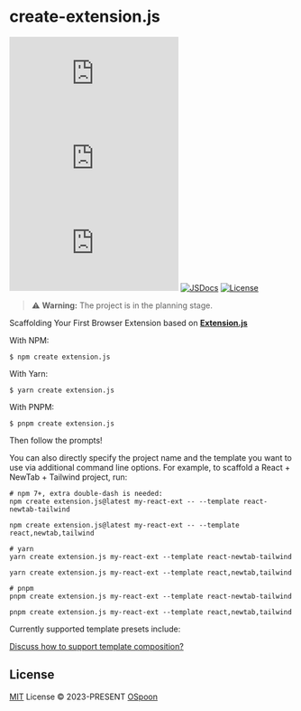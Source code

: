 # create-extension.js

[![npm version][npm-version-src]][npm-version-href]
[![npm downloads][npm-downloads-src]][npm-downloads-href]
[![bundle][bundle-src]][bundle-href]
[![JSDocs][jsdocs-src]][jsdocs-href]
[![License][license-src]][license-href]

> ⚠️ **Warning:** The project is in the planning stage.

Scaffolding Your First Browser Extension based on [**Extension.js**](https://github.com/cezaraugusto/extension.js)

With NPM:

```shell
$ npm create extension.js
```

With Yarn:

```shell
$ yarn create extension.js
```

With PNPM:

```shell
$ pnpm create extension.js
```

Then follow the prompts!

You can also directly specify the project name and the template you want to use via additional command line options. For example, to scaffold a React + NewTab + Tailwind project, run:

```shell
# npm 7+, extra double-dash is needed:
npm create extension.js@latest my-react-ext -- --template react-newtab-tailwind

npm create extension.js@latest my-react-ext -- --template react,newtab,tailwind

# yarn
yarn create extension.js my-react-ext --template react-newtab-tailwind

yarn create extension.js my-react-ext --template react,newtab,tailwind

# pnpm
pnpm create extension.js my-react-ext --template react-newtab-tailwind

pnpm create extension.js my-react-ext --template react,newtab,tailwind
```

Currently supported template presets include:

[Discuss how to support template composition?](https://github.com/extension-js/extension.js/discussions/93)

## License

[MIT](./LICENSE) License © 2023-PRESENT [OSpoon](https://github.com/ospoon)

<!-- Badges -->
[npm-version-src]: https://img.shields.io/npm/v/create-extension.js?style=flat&colorA=080f12&colorB=1fa669
[npm-version-href]: https://npmjs.com/package/create-extension.js
[npm-downloads-src]: https://img.shields.io/npm/dm/create-extension.js?style=flat&colorA=080f12&colorB=1fa669
[npm-downloads-href]: https://npmjs.com/package/create-extension.js
[bundle-src]: https://img.shields.io/bundlephobia/minzip/create-extension.js?style=flat&colorA=080f12&colorB=1fa669&label=minzip
[bundle-href]: https://bundlephobia.com/result?p=create-extension.js
[license-src]: https://img.shields.io/github/license/ospoon/create-extension.js.svg?style=flat&colorA=080f12&colorB=1fa669
[license-href]: https://github.com/ospoon/create-extension.js/blob/main/LICENSE
[jsdocs-src]: https://img.shields.io/badge/jsdocs-reference-080f12?style=flat&colorA=080f12&colorB=1fa669
[jsdocs-href]: https://www.jsdocs.io/package/create-extension.js
